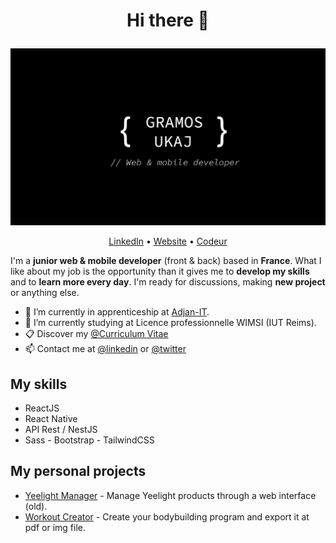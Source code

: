 # <p align="center">Hi there 👋</p>

![Cover](https://github.com/gramosukaj/gramosukaj/blob/master/img/cover.jpg)

<p align="center"><a href="https://linkedin.com/in/gramosukaj">LinkedIn</a> • <a href="https://www.gramosukaj.fr/">Website</a> • <a href="https://www.codeur.com/-gramos-uk">Codeur</a></p>

I'm a **junior web & mobile developer** (front & back) based in **France**. What I like about my job is the opportunity than it gives me to **develop my skills** and to **learn more every day**. I'm ready for discussions, making **new project** or anything else.

- 💼 I’m currently in apprenticeship at <a href="https://www.linkedin.com/company/adjan-it/">Adjan-IT</a>.
- 🌱 I’m currently studying at Licence professionnelle WIMSI (IUT Reims).
- 📋 Discover my <a href="https://gramosukaj.fr/wp-content/uploads/2021/04/cv.pdf">@Curriculum Vitae</a>
- 📫 Contact me at <a href="https://linkedin.com/in/gramosukaj">@linkedin</a> or <a href="https://twitter.com/gramosukaj1">@twitter</a>

## My skills
- ReactJS
- React Native
- API Rest / NestJS
- Sass - Bootstrap - TailwindCSS

## My personal projects
- <a href="https://github.com/gramosukaj/yeelight_manager">Yeelight Manager</a> - Manage Yeelight products through a web interface (old).
- <a href="https://github.com/gramosukaj/workout_creator">Workout Creator</a> - Create your bodybuilding program and export it at pdf or img file.
